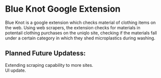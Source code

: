 # Blue Knot Google Extension

Blue Knot is a google extension which checks material of clothing items on the web. Using web scrapers, the extension checks for materials in potentail clothing purchases on the uniqlo site, 
checking if the materials fall under a certain category in which they shed microplastics during washing.

## Planned Future Updatess:

Extending scraping capability to more sites.\
UI update.
